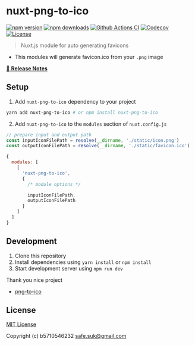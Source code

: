 # nuxt-png-to-ico

[![npm version][npm-version-src]][npm-version-href]
[![npm downloads][npm-downloads-src]][npm-downloads-href]
[![Github Actions CI][github-actions-ci-src]][github-actions-ci-href]
[![Codecov][codecov-src]][codecov-href]
[![License][license-src]][license-href]

> Nuxt.js module for auto generating favicons

- This modules will generate favicon.ico from your `.png` image

[📖 **Release Notes**](./CHANGELOG.md)

## Setup

1. Add `nuxt-png-to-ico` dependency to your project

```bash
yarn add nuxt-png-to-ico # or npm install nuxt-png-to-ico
```

2. Add `nuxt-png-to-ico` to the `modules` section of `nuxt.config.js`

```js
// prepare input and output path
const inputIconFilePath = resolve(__dirname, './static/icon.png')
const outputIconFilePath = resolve(__dirname, './static/favicon.ico')

{
  modules: [
    [
      'nuxt-png-to-ico',
      {
        /* module options */

        inputIconFilePath,
        outputIconFilePath
      }
    ]
  ]
}
```

## Development

1. Clone this repository
2. Install dependencies using `yarn install` or `npm install`
3. Start development server using `npm run dev`

Thank you nice project

- [png-to-ico](https://github.com/steambap/png-to-ico#readme)

## License

[MIT License](./LICENSE)

Copyright (c) b5710546232 <safe.suk@gmail.com>

<!-- Badges -->

[npm-version-src]: https://img.shields.io/npm/v/nuxt-png-to-ico/latest.svg
[npm-version-href]: https://npmjs.com/package/nuxt-png-to-ico
[npm-downloads-src]: https://img.shields.io/npm/dt/nuxt-png-to-ico.svg
[npm-downloads-href]: https://npmjs.com/package/nuxt-png-to-ico
[github-actions-ci-src]: https://github.com/b5710546232/nuxt-png-to-ico/workflows/ci/badge.svg
[github-actions-ci-href]: https://github.com/b5710546232/nuxt-png-to-ico/actions?query=workflow%3Aci
[codecov-src]: https://img.shields.io/codecov/c/github/b5710546232/nuxt-png-to-ico.svg
[codecov-href]: https://codecov.io/gh/b5710546232/nuxt-png-to-ico
[license-src]: https://img.shields.io/npm/l/nuxt-png-to-ico.svg
[license-href]: https://npmjs.com/package/nuxt-png-to-ico
